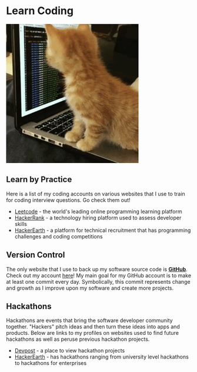 # Learn Coding

![](../.gitbook/assets/coding.gif)

## Learn by Practice

Here is a list of my coding accounts on various websites that I use to train for coding interview questions. Go check them out!

* [Leetcode](https://leetcode.com/paulinakhew/) - the world's leading online programming learning platform
* [HackerRank](https://www.hackerrank.com/paulinakhew12345?hr_r=1) - a technology hiring platform used to assess developer skills
* [HackerEarth](https://www.hackerearth.com/@paulinakhew) - a platform for technical recruitment that has programming challenges and coding competitions

## Version Control

The only website that I use to back up my software source code is [**GitHub**](https://github.com/paulinakhew). Check out my account [here](https://github.com/paulinakhew)! My main goal for my GitHub account is to make at least one commit every day. Symbolically, this commit represents change and growth as I improve upon my software and create more projects.

## Hackathons

Hackathons are events that bring the software developer community together. "Hackers" pitch ideas and then turn these ideas into apps and products. Below are links to my profiles on websites used to find future hackathons as well as peruse previous hackathon projects.

* [Devpost](https://devpost.com/Paulinakhew?ref_content=user-portfolio&ref_feature=portfolio&ref_medium=global-nav) - a place to view hackathon projects
* [HackerEarth](https://www.hackerearth.com/@paulinakhew) - has hackathons ranging from university level hackathons to hackathons for enterprises

